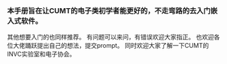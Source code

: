 ### 本手册旨在让CUMT的电子类初学者能更好的，不走弯路的去入门嵌入式软件。
其他想要入门的也同样推荐。
有问题可以来问，有错误欢迎大家指正。
也欢迎各位大佬踊跃提出自己的想法，提交prompt。
同时欢迎大家了解一下CUMT的INVC实验室和电子协会。
